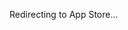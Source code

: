 Redirecting to App Store...

<html>
<head>
    <meta charset="utf-8">
    <title>Redirecting to App Store</title>
</head>
<body>

<script>
  // Function to detect the user's device
  function detectDevice() {
    var userAgent = navigator.userAgent || navigator.vendor || window.opera;

    // iOS detection
    if (/iPad|iPhone|iPod/.test(userAgent) && !window.MSStream) {
      return 'iOS';
    }
    // Android detection
    else if (/android/i.test(userAgent)) {
      return 'Android';
    }
    return 'Unknown';
  }

  // Function to redirect based on device
  function redirectBasedOnDevice() {
    var device = detectDevice();
    if (device === 'iOS') {
      window.location.href = 'https://apps.apple.com/app/id1541123839';
    } else if (device === 'Android') {
      window.location.href = 'https://play.google.com/store/apps/details?id=crocusgames.com.spikestats';
    } else {
      console.log('Device not recognized');
    }
  }

  // Run the redirect function when the script loads
  redirectBasedOnDevice();
</script>
    
</body>
</html>
